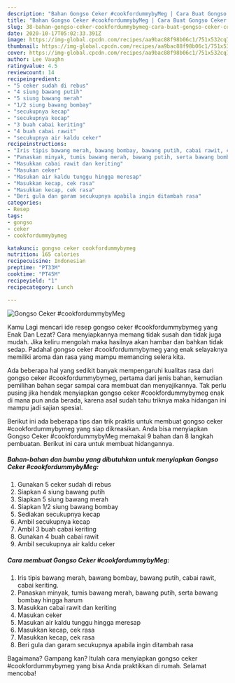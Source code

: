 ```yaml
---
description: "Bahan Gongso Ceker #cookfordummybyMeg | Cara Buat Gongso Ceker #cookfordummybyMeg Yang Bikin Ngiler"
title: "Bahan Gongso Ceker #cookfordummybyMeg | Cara Buat Gongso Ceker #cookfordummybyMeg Yang Bikin Ngiler"
slug: 38-bahan-gongso-ceker-cookfordummybymeg-cara-buat-gongso-ceker-cookfordummybymeg-yang-bikin-ngiler
date: 2020-10-17T05:02:33.391Z
image: https://img-global.cpcdn.com/recipes/aa9bac88f98b06c1/751x532cq70/gongso-ceker-cookfordummybymeg-foto-resep-utama.jpg
thumbnail: https://img-global.cpcdn.com/recipes/aa9bac88f98b06c1/751x532cq70/gongso-ceker-cookfordummybymeg-foto-resep-utama.jpg
cover: https://img-global.cpcdn.com/recipes/aa9bac88f98b06c1/751x532cq70/gongso-ceker-cookfordummybymeg-foto-resep-utama.jpg
author: Lee Vaughn
ratingvalue: 4.5
reviewcount: 14
recipeingredient:
- "5 ceker sudah di rebus"
- "4 siung bawang putih"
- "5 siung bawang merah"
- "1/2 siung bawang bombay"
- "secukupnya kecap"
- "secukupnya kecap"
- "3 buah cabai keriting"
- "4 buah cabai rawit"
- "secukupnya air kaldu ceker"
recipeinstructions:
- "Iris tipis bawang merah, bawang bombay, bawang putih, cabai rawit, cabai keriting."
- "Panaskan minyak, tumis bawang merah, bawang putih, serta bawang bombay hingga harum"
- "Masukkan cabai rawit dan keriting"
- "Masukan ceker"
- "Masukan air kaldu tunggu hingga meresap"
- "Masukkan kecap, cek rasa"
- "Masukkan kecap, cek rasa"
- "Beri gula dan garam secukupnya apabila ingin ditambah rasa"
categories:
- Resep
tags:
- gongso
- ceker
- cookfordummybymeg

katakunci: gongso ceker cookfordummybymeg 
nutrition: 165 calories
recipecuisine: Indonesian
preptime: "PT33M"
cooktime: "PT45M"
recipeyield: "1"
recipecategory: Lunch

---
```



![Gongso Ceker #cookfordummybyMeg](https://img-global.cpcdn.com/recipes/aa9bac88f98b06c1/751x532cq70/gongso-ceker-cookfordummybymeg-foto-resep-utama.jpg)

Kamu Lagi mencari ide resep gongso ceker #cookfordummybymeg yang Enak Dan Lezat? Cara menyiapkannya memang tidak susah dan tidak juga mudah. Jika keliru mengolah maka hasilnya akan hambar dan bahkan tidak sedap. Padahal gongso ceker #cookfordummybymeg yang enak selayaknya memiliki aroma dan rasa yang mampu memancing selera kita.



Ada beberapa hal yang sedikit banyak mempengaruhi kualitas rasa dari gongso ceker #cookfordummybymeg, pertama dari jenis bahan, kemudian pemilihan bahan segar sampai cara membuat dan menyajikannya. Tak perlu pusing jika hendak menyiapkan gongso ceker #cookfordummybymeg enak di mana pun anda berada, karena asal sudah tahu triknya maka hidangan ini mampu jadi sajian spesial.


Berikut ini ada beberapa tips dan trik praktis untuk membuat gongso ceker #cookfordummybymeg yang siap dikreasikan. Anda bisa menyiapkan Gongso Ceker #cookfordummybyMeg memakai 9 bahan dan 8 langkah pembuatan. Berikut ini cara untuk membuat hidangannya.

<!--inarticleads1-->

##### Bahan-bahan dan bumbu yang dibutuhkan untuk menyiapkan Gongso Ceker #cookfordummybyMeg:

1. Gunakan 5 ceker sudah di rebus
1. Siapkan 4 siung bawang putih
1. Siapkan 5 siung bawang merah
1. Siapkan 1/2 siung bawang bombay
1. Sediakan secukupnya kecap
1. Ambil secukupnya kecap
1. Ambil 3 buah cabai keriting
1. Gunakan 4 buah cabai rawit
1. Ambil secukupnya air kaldu ceker




<!--inarticleads2-->

##### Cara membuat Gongso Ceker #cookfordummybyMeg:

1. Iris tipis bawang merah, bawang bombay, bawang putih, cabai rawit, cabai keriting.
1. Panaskan minyak, tumis bawang merah, bawang putih, serta bawang bombay hingga harum
1. Masukkan cabai rawit dan keriting
1. Masukan ceker
1. Masukan air kaldu tunggu hingga meresap
1. Masukkan kecap, cek rasa
1. Masukkan kecap, cek rasa
1. Beri gula dan garam secukupnya apabila ingin ditambah rasa




Bagaimana? Gampang kan? Itulah cara menyiapkan gongso ceker #cookfordummybymeg yang bisa Anda praktikkan di rumah. Selamat mencoba!
